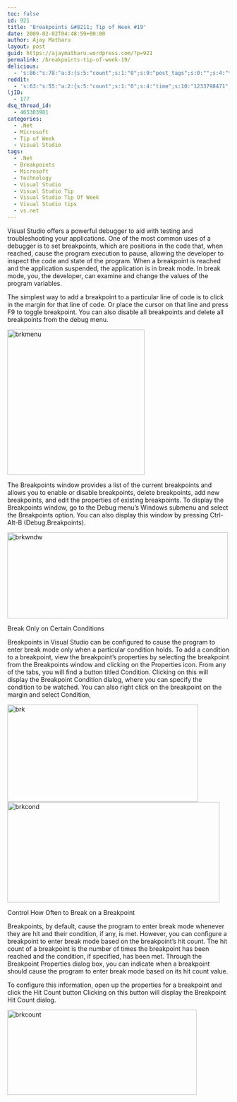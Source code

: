 ```yaml
---
toc: false
id: 921
title: 'Breakpoints &#8211; Tip of Week #19'
date: 2009-02-02T04:48:59+00:00
author: Ajay Matharu
layout: post
guid: https://ajaymatharu.wordpress.com/?p=921
permalink: /breakpoints-tip-of-week-19/
delicious:
  - 's:86:"s:78:"a:3:{s:5:"count";s:1:"0";s:9:"post_tags";s:0:"";s:4:"time";s:10:"1233798470";}";";'
reddit:
  - 's:63:"s:55:"a:2:{s:5:"count";s:1:"0";s:4:"time";s:10:"1233798471";}";";'
ljID:
  - 177
dsq_thread_id:
  - 465383981
categories:
  - .Net
  - Microsoft
  - Tip of Week
  - Visual Studio
tags:
  - .Net
  - Breakpoints
  - Microsoft
  - Technology
  - Visual Studio
  - Visual Studio Tip
  - Visual Studio Tip Of Week
  - Visual Studio tips
  - vs.net
---
```

Visual Studio offers a powerful debugger to aid with testing and troubleshooting your applications. One of the most common uses of a debugger is to set breakpoints, which are positions in the code that, when reached, cause the program execution to pause, allowing the developer to inspect the code and state of the program. When a breakpoint is reached and the application suspended, the application is in break mode. In break mode, you, the developer, can examine and change the values of the program variables.

The simplest way to add a breakpoint to a particular line of code is to click in the margin for that line of code. Or place the cursor on that line and press F9 to toggle breakpoint. You can also disable all breakpoints and delete all breakpoints from the debug menu.

<img class="aligncenter size-full wp-image-922" title="brkmenu" src="https://ajaymatharu.files.wordpress.com/2009/02/brkmenu.png" alt="brkmenu" width="311" height="330" />

The Breakpoints window provides a list of the current breakpoints and allows you to enable or disable breakpoints, delete breakpoints, add new breakpoints, and edit the properties of existing breakpoints. To display the Breakpoints window, go to the Debug menu&#8217;s Windows submenu and select the Breakpoints option. You can also display this window by pressing Ctrl-Alt-B (Debug.Breakpoints).

<img class="aligncenter size-full wp-image-923" title="brkwndw" src="https://ajaymatharu.files.wordpress.com/2009/02/brkwndw.png" alt="brkwndw" width="500" height="195" />

Break Only on Certain Conditions

Breakpoints in Visual Studio can be configured to cause the program to enter break mode only when a particular condition holds. To add a condition to a breakpoint, view the breakpoint&#8217;s properties by selecting the breakpoint from the Breakpoints window and clicking on the Properties icon. From any of the tabs, you will find a button titled Condition. Clicking on this will display the Breakpoint Condition dialog, where you can specify the condition to be watched. You can also right click on the breakpoint on the margin and select Condition,

<img class="aligncenter size-full wp-image-924" title="brk" src="https://ajaymatharu.files.wordpress.com/2009/02/brk.png" alt="brk" width="432" height="221" />

<img class="aligncenter size-full wp-image-926" title="brkcond" src="https://ajaymatharu.files.wordpress.com/2009/02/brkcond.png" alt="brkcond" width="481" height="228" />

Control How Often to Break on a Breakpoint

Breakpoints, by default, cause the program to enter break mode whenever they are hit and their condition, if any, is met. However, you can configure a breakpoint to enter break mode based on the breakpoint&#8217;s hit count. The hit count of a breakpoint is the number of times the breakpoint has been reached and the condition, if specified, has been met. Through the Breakpoint Properties dialog box, you can indicate when a breakpoint should cause the program to enter break mode based on its hit count value.

To configure this information, open up the properties for a breakpoint and click the Hit Count button Clicking on this button will display the Breakpoint Hit Count dialog.

<img class="aligncenter size-full wp-image-927" title="brkcount" src="https://ajaymatharu.files.wordpress.com/2009/02/brkcount.png" alt="brkcount" width="429" height="193" />
